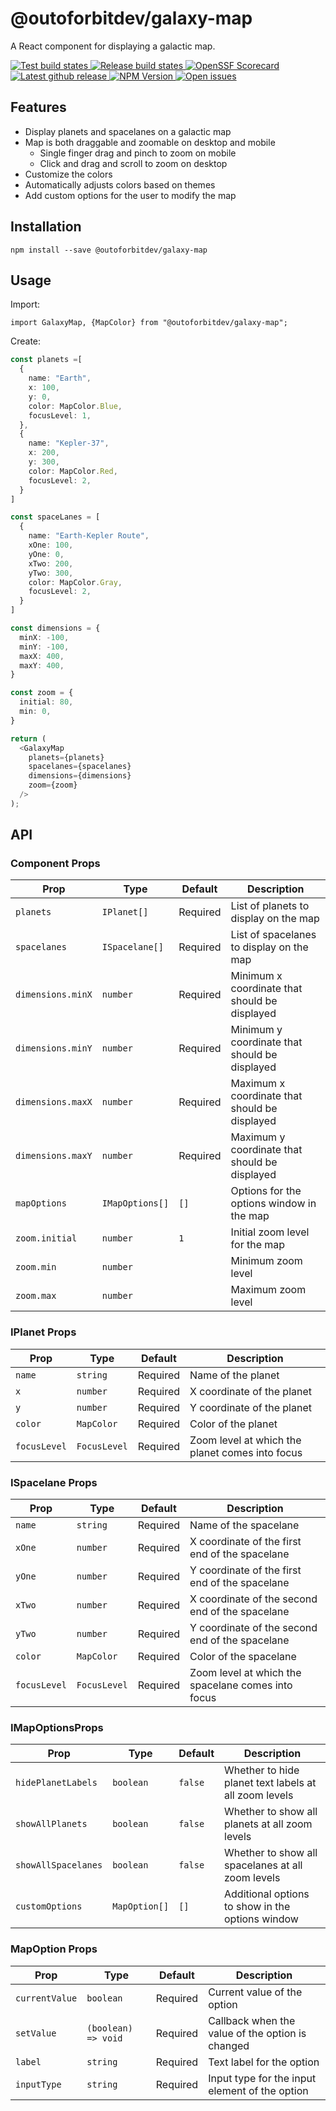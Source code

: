 # @outoforbitdev/galaxy-map

A React component for displaying a galactic map.

<p>
  <a href="https://github.com/outoforbitdev/library-galaxy-map/actions?query=workflow%3ATest+branch%3Amaster">
    <img alt="Test build states" src="https://github.com/outoforbitdev/library-galaxy-map/workflows/Test/badge.svg">
  </a>
  <a href="https://github.com/outoforbitdev/library-galaxy-map/actions?query=workflow%3ATest+branch%3Amaster">
    <img alt="Release build states" src="https://github.com/outoforbitdev/library-galaxy-map/workflows/NPM Publish/badge.svg">
  </a>
  <a href="https://securityscorecards.dev/viewer/?uri=github.com/outoforbitdev/library-galaxy-map">
    <img alt="OpenSSF Scorecard" src="https://api.securityscorecards.dev/projects/github.com/outoforbitdev/library-galaxy-map/badge">
  </a>
  <a href="https://github.com/outoforbitdev/library-galaxy-map/releases/latest">
    <img alt="Latest github release" src="https://img.shields.io/github/v/release/outoforbitdev/library-galaxy-map?logo=github">
  </a>
  <a href ="https://www.npmjs.com/package/@outoforbitdev/galaxy-map">
    <img alt="NPM Version" src="https://img.shields.io/npm/v/%40outoforbitdev%2Fgalaxy-map" />
  </a>
  <a href="https://github.com/outoforbitdev/library-galaxy-map/issues">
    <img alt="Open issues" src="https://img.shields.io/github/issues/outoforbitdev/library-galaxy-map?logo=github">
  </a>
</p>

## Features

- Display planets and spacelanes on a galactic map
- Map is both draggable and zoomable on desktop and mobile
  - Single finger drag and pinch to zoom on mobile
  - Click and drag and scroll to zoom on desktop
- Customize the colors
- Automatically adjusts colors based on themes
- Add custom options for the user to modify the map

## Installation

```
npm install --save @outoforbitdev/galaxy-map
```

## Usage

Import:

`import GalaxyMap, {MapColor} from "@outoforbitdev/galaxy-map";`

Create:

```typescript
const planets =[
  {
    name: "Earth",
    x: 100,
    y: 0,
    color: MapColor.Blue,
    focusLevel: 1,
  },
  {
    name: "Kepler-37",
    x: 200,
    y: 300,
    color: MapColor.Red,
    focusLevel: 2,
  }
]

const spaceLanes = [
  {
    name: "Earth-Kepler Route",
    xOne: 100,
    yOne: 0,
    xTwo: 200,
    yTwo: 300,
    color: MapColor.Gray,
    focusLevel: 2,
  }
]

const dimensions = {
  minX: -100,
  minY: -100,
  maxX: 400,
  maxY: 400,
}

const zoom = {
  initial: 80,
  min: 0,
}

return (
  <GalaxyMap
    planets={planets}
    spacelanes={spacelanes}
    dimensions={dimensions}
    zoom={zoom}
  />
);
```

## API

### Component Props

| Prop              | Type            | Default  | Description                                   |
| ----------------- | --------------- | -------- | --------------------------------------------- |
| `planets`         | `IPlanet[]`     | Required | List of planets to display on the map         |
| `spacelanes`      | `ISpacelane[]`  | Required | List of spacelanes to display on the map      |
| `dimensions.minX` | `number`        | Required | Minimum x coordinate that should be displayed |
| `dimensions.minY` | `number`        | Required | Minimum y coordinate that should be displayed |
| `dimensions.maxX` | `number`        | Required | Maximum x coordinate that should be displayed |
| `dimensions.maxY` | `number`        | Required | Maximum y coordinate that should be displayed |
| `mapOptions`      | `IMapOptions[]` | `[]`     | Options for the options window in the map     |
| `zoom.initial`    | `number`        | `1`      | Initial zoom level for the map                |
| `zoom.min`        | `number`        |          | Minimum zoom level                            |
| `zoom.max`        | `number`        |          | Maximum zoom level                            |

### IPlanet Props

| Prop         | Type         | Default  | Description                                     |
| ------------ | ------------ | -------- | ----------------------------------------------- |
| `name`       | `string`     | Required | Name of the planet                              |
| `x`          | `number`     | Required | X coordinate of the planet                      |
| `y`          | `number`     | Required | Y coordinate of the planet                      |
| `color`      | `MapColor`   | Required | Color of the planet                             |
| `focusLevel` | `FocusLevel` | Required | Zoom level at which the planet comes into focus |

### ISpacelane Props

| Prop         | Type         | Default  | Description                                        |
| ------------ | ------------ | -------- | -------------------------------------------------- |
| `name`       | `string`     | Required | Name of the spacelane                              |
| `xOne`       | `number`     | Required | X coordinate of the first end of the spacelane     |
| `yOne`       | `number`     | Required | Y coordinate of the first end of the spacelane     |
| `xTwo`       | `number`     | Required | X coordinate of the second end of the spacelane    |
| `yTwo`       | `number`     | Required | Y coordinate of the second end of the spacelane    |
| `color`      | `MapColor`   | Required | Color of the spacelane                             |
| `focusLevel` | `FocusLevel` | Required | Zoom level at which the spacelane comes into focus |

### IMapOptionsProps

| Prop                | Type          | Default | Description                                           |
| ------------------- | ------------- | ------- | ----------------------------------------------------- |
| `hidePlanetLabels`  | `boolean`     | `false` | Whether to hide planet text labels at all zoom levels |
| `showAllPlanets`    | `boolean`     | `false` | Whether to show all planets at all zoom levels        |
| `showAllSpacelanes` | `boolean`     | `false` | Whether to show all spacelanes at all zoom levels     |
| `customOptions`     | `MapOption[]` | `[]`    | Additional options to show in the options window      |

### MapOption Props

| Prop           | Type                | Default  | Description                                      |
| -------------- | ------------------- | -------- | ------------------------------------------------ |
| `currentValue` | `boolean`           | Required | Current value of the option                      |
| `setValue`     | `(boolean) => void` | Required | Callback when the value of the option is changed |
| `label`        | `string`            | Required | Text label for the option                        |
| `inputType`    | `string`            | Required | Input type for the input element of the option   |
